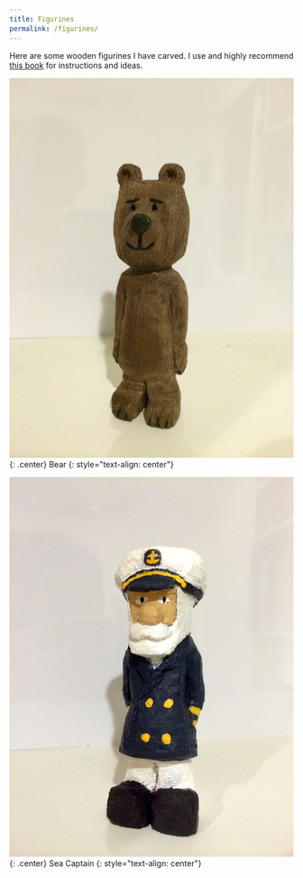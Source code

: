 ```yaml
---
title: Figurines
permalink: /figurines/
---
```

Here are some wooden figurines I have carved. I use and highly recommend [this book](http://www.amazon.com/Technique-Scandinavian-Style-Woodcarving-Step-Step/dp/1565232305) for instructions and ideas.

![bear](/img/figurines/bear_1.jpg){: .center}
Bear
{: style="text-align: center"}

![captain](/img/figurines/captain_1.jpg){: .center}
Sea Captain
{: style="text-align: center"}